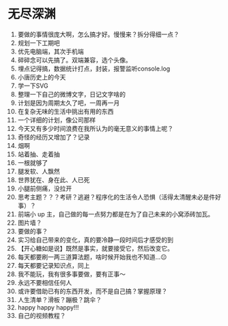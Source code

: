 # 无尽深渊

1. 要做的事情很庞大啊，怎么搞才好。慢慢来？拆分得细一点？
2. 规划一下工期吧
3. 优先电脑端，其次手机端
4. 碎碎念可以先搞了。双端兼容，选个头像。
5. 埋点记得搞，数据统计打点，封装，报警监听console.log
6. 小唐历史上的今天
7. 学一下SVG
8. 整理一下自己的微博文字，日记文字啥的
9. 计划是因为周期太久了吧，一周再一月
10. 在复杂无味的生活中挑出有用的东西
11. 一个详细的计划，像公司那样
12. 今天又有多少时间浪费在我所认为的毫无意义的事情上呢？
13. 奇怪的经历又增加了？记录
14. 烟啊
15. 站着抽、走着抽
16. 一根就够了
17. 腿发软、人飘然
18. 世界犹在、身在此、人已死
19. 小腿前侧痛，没拉开
20. 思考主题？？？考研？逃避？程序化的生活令人恐惧（活得太清醒未必是件好事）？
21. 前端小 up 主，自己做的每一点努力都是在为了自己未来的小窝添砖加瓦。
22. 图片墙？
23. 要做的事？
24. 实习给自己带来的变化，真的要冷静一段时间后才感受的到
25. 【开心糖如是说】既然是事实，就要接受它，然后改变它。
26. 每天都要刷一两三道算法题，啥时候开始我也不知道...😐
27. 每天都要记录知识点，同上
28. 我不能玩，我有很多事要做，要有正事～
29. 永远不要相信任何人
29. 或许要借助已有的东西开发，而不是自己搞？掌握原理？
30. 人生清单？滑板？蹦极？跳伞？
31. happy happy happy!!!
32. 自己的视频教程？